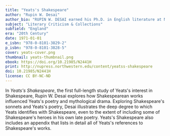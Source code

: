 ```yaml
---
title: "Yeats's Shakespeare"
author: "Rupin W. Desai"
author_bio: "RUPIN W. DESAI earned his Ph.D. in English literature at Northwestern University, on a Fulbright scholarship. He returned to India where he became a professor of English at Delhi University and the founding editor of the journal Hamlet Studies."
subject: "Literary Criticism & Collections"
subfield: "England"
era: "20th Century"
date: 1971-01-01
e_isbn: "978-0-8101-3829-2"
p_isbn: "978-0-8101-3828-5"
cover: yeats-cover.png
thumbnail: yeats-thumbnail.png
ebook: https://doi.org/10.21985/N2441H
print: http://nupress.northwestern.edu/content/yeatss-shakespeare
doi: 10.21985/N2441H
license: CC BY-NC-ND
---
```

In _Yeats's Shakespeare_, the first full-length study of Yeats's interest in Shakespeare, Rupin W. Desai explores how Shakespearean works influenced Yeats's poetry and mythological drama. Exploring Shakespeare's sonnets and Yeats's poetry, Desai illustrates the deep degree to which Yeats identifies with Shakespeare, even to the extent of including some of Shakespeare's heroes in his own late poetry. Yeats's Shakespeare also includes an appendix that lists in detail all of Yeats's references to Shakespeare's works.
